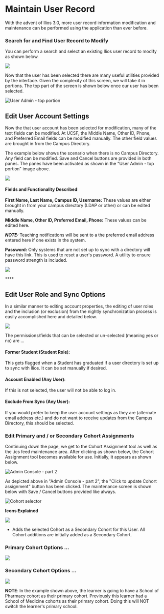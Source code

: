 # Maintain User Record

With the advent of Ilios 3.0, more user record information modification and maintenance can be performed using the application than ever before.

### Search for and Find User Record to Modify

You can perform a search and select an existing Ilios user record to modify as shown below.

![](../.gitbook/assets/admin_1.png)

 Now that the user has been selected there are many useful utilities provided by the interface. Given the complexity of this screen, we will take it in portions. The top part of the screen is shown below once our user has been selected.

![User Admin - top portion](../.gitbook/assets/admin_3.png)

## Edit User Account Settings

Now the that user account has been selected for modification, many of the text fields can be modified. At UCSF, the Middle Name, Other ID, Phone, and Preferred Email fields can be modified manually. The other field values are brought in from the Campus Directory.

The example below shows the scenario when there is no Campus Directory. Any field can be modified. Save and Cancel buttons are provided in both panes. The panes have been activated as shown in the "User Admin - top portion" image above.

![](../.gitbook/assets/admin_4.png)

#### Fields and Functionality Described

**First Name, Last Name, Campus ID, Username:** These values are either brought in from your campus directory \(LDAP or other\) or can be edited manually.

**Middle Name, Other ID, Preferred Email, Phone:** These values can be edited here. 

_**NOTE:**_ Teaching notifications will be sent to a the preferred email address entered here if one exists in the system.

**Password:** Only systems that are not set up to sync with a directory will have this link. This is used to reset a user's password. A utility to ensure password strength is included.

![](../.gitbook/assets/adminrw4.png)

\*\*\*\*





## Edit User Role and Sync Options

In a similar manner to editing account properties, the editing of user roles and the inclusion \(or exclusion\) from the nightly synchronization process is easily accomplished here and detailed below.

![](../.gitbook/assets/adminrw5.png)

The permissions/fields that can be selected or un-selected \(meaning yes or no\) are ... 

#### Former Student \(Student Role\):

This gets flagged when a Student has graduated if a user directory is set up to sync with Ilios. It can be set manually if desired.

#### Account Enabled \(Any User\):

If this is not selected, the user will not be able to log in.

#### Exclude From Sync \(Any User\):

If you would prefer to keep the user account settings as they are \(alternate email address etc.\) and do not want to receive updates from the Campus Directory, this should be selected.

### Edit Primary and / or Secondary Cohort Assignments

Continuing down the page, we get to the Cohort Assignment tool as well as the .ics feed maintenance area. After clicking as shown below, the Cohort Assignment tool becomes available for use. Initially, it appears as shown below.

![Admin Console - part 2](../.gitbook/assets/admin_5.png)

As depicted above in "Admin Console - part 2", the "Click to update Cohort assignment" button has been clicked. The maintenance screen is shown below with Save / Cancel buttons provided like always.

![Cohort selector](../.gitbook/assets/admin_6.png)

**Icons Explained**

![](../.gitbook/assets/ready_icon.jpg)

 - Adds the selected Cohort as a Secondary Cohort for this User. All Cohort additions are initially added as a Secondary Cohort.

### Primary Cohort Options ...

![](../.gitbook/assets/admin_7.png)

### Secondary Cohort Options ...

![](../.gitbook/assets/admin_8.png)

**NOTE**: In the example shown above, the learner is going to have a School of Pharmacy cohort as their primary cohort. Previously this learner had a School of Medicine cohorts as their primary cohort. Doing this will NOT switch the learner's primary school.

